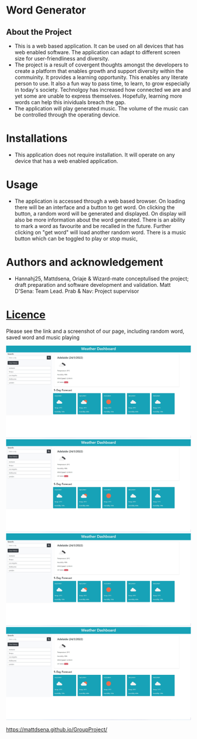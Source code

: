 # Word Generator

## About the Project

[\\]: <> ( Here we can provide more details about the project)

- This is a web based application. It can be used on all devices that has web enabled software. The application can adapt to different screen size for user-friendliness and diversity.
- The project is a result of covergent thoughts amongst the developers to create a platform that enables growth and support diversity within the commuinity. It provides a learning opportunity. This enables any literate person to use. It also a fun way to pass time, to learn, to grow especially in today's society. Technolgoy has increased how connected we are and yet some are unable to express themselves. Hopefully, learning more words can help this inividuals breach the gap.
- The application will play generated music. The volume of the music can be controlled through the operating device.

[\\]: <> (Links to the project site)

# Installations

- This application does not require installation. It will operate on any device that has a web enabled application.

# Usage

- The application is accessed through a web based browser. On loading there will be an interface and a button to get word. On clicking the button, a random word will be generated and displayed. On display will also be more information about the word generated. There is an ability to mark a word as favourite and be recalled in the future. Further clicking on "get word" will load another random word. There is a music button which can be toggled to play or stop music,

# Authors and acknowledgement

- Hannahj25, Mattdsena, Oriaje & Wizard-mate conceptulised the project; draft preparation and software development and validation. Matt D'Sena: Team Lead. Prab & Nav: Project supervisor

# [Licence](Licence.txt)

Please see the link and a screenshot of our page, including random word, saved word and music playing

![Final Searched](https://github.com/Mattdsena/WeatherDashboard/blob/main/Assets/Images/main-page.jpg)
![Final Searched](https://github.com/Mattdsena/WeatherDashboard/blob/main/Assets/Images/main-page.jpg)
![Final Searched](https://github.com/Mattdsena/WeatherDashboard/blob/main/Assets/Images/main-page.jpg)
![Final Searched](https://github.com/Mattdsena/WeatherDashboard/blob/main/Assets/Images/main-page.jpg)




https://mattdsena.github.io/GroupProject/